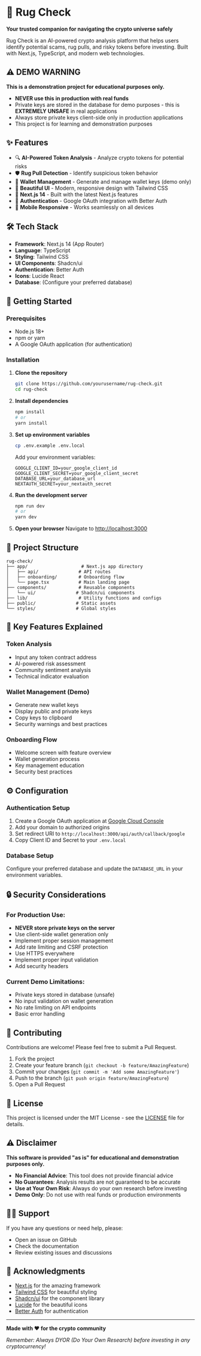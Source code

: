 # 🌟 Rug Check

**Your trusted companion for navigating the crypto universe safely**

Rug Check is an AI-powered crypto analysis platform that helps users identify potential scams, rug pulls, and risky tokens before investing. Built with Next.js, TypeScript, and modern web technologies.

## ⚠️ **DEMO WARNING**

**This is a demonstration project for educational purposes only.**

- **NEVER use this in production with real funds**
- Private keys are stored in the database for demo purposes - this is **EXTREMELY UNSAFE** in real applications
- Always store private keys client-side only in production applications
- This project is for learning and demonstration purposes

## ✨ Features

- 🔍 **AI-Powered Token Analysis** - Analyze crypto tokens for potential risks
- 🛡️ **Rug Pull Detection** - Identify suspicious token behavior
- 🔐 **Wallet Management** - Generate and manage wallet keys (demo only)
- 🎨 **Beautiful UI** - Modern, responsive design with Tailwind CSS
- 🚀 **Next.js 14** - Built with the latest Next.js features
- 🔑 **Authentication** - Google OAuth integration with Better Auth
- 📱 **Mobile Responsive** - Works seamlessly on all devices

## 🛠️ Tech Stack

- **Framework**: Next.js 14 (App Router)
- **Language**: TypeScript
- **Styling**: Tailwind CSS
- **UI Components**: Shadcn/ui
- **Authentication**: Better Auth
- **Icons**: Lucide React
- **Database**: (Configure your preferred database)

## 🚀 Getting Started

### Prerequisites

- Node.js 18+ 
- npm or yarn
- A Google OAuth application (for authentication)

### Installation

1. **Clone the repository**
   ```bash
   git clone https://github.com/yourusername/rug-check.git
   cd rug-check
   ```

2. **Install dependencies**
   ```bash
   npm install
   # or
   yarn install
   ```

3. **Set up environment variables**
   ```bash
   cp .env.example .env.local
   ```
   
   Add your environment variables:
   ```env
   GOOGLE_CLIENT_ID=your_google_client_id
   GOOGLE_CLIENT_SECRET=your_google_client_secret
   DATABASE_URL=your_database_url
   NEXTAUTH_SECRET=your_nextauth_secret
   ```

4. **Run the development server**
   ```bash
   npm run dev
   # or
   yarn dev
   ```

5. **Open your browser**
   Navigate to [http://localhost:3000](http://localhost:3000)

## 📁 Project Structure

```
rug-check/
├── app/                    # Next.js app directory
│   ├── api/               # API routes
│   ├── onboarding/        # Onboarding flow
│   └── page.tsx           # Main landing page
├── components/            # Reusable components
│   └── ui/               # Shadcn/ui components
├── lib/                   # Utility functions and configs
├── public/               # Static assets
└── styles/               # Global styles
```

## 🎯 Key Features Explained

### Token Analysis
- Input any token contract address
- AI-powered risk assessment
- Community sentiment analysis
- Technical indicator evaluation

### Wallet Management (Demo)
- Generate new wallet keys
- Display public and private keys
- Copy keys to clipboard
- Security warnings and best practices

### Onboarding Flow
- Welcome screen with feature overview
- Wallet generation process
- Key management education
- Security best practices

## ⚙️ Configuration

### Authentication Setup
1. Create a Google OAuth application at [Google Cloud Console](https://console.cloud.google.com/)
2. Add your domain to authorized origins
3. Set redirect URI to `http://localhost:3000/api/auth/callback/google`
4. Copy Client ID and Secret to your `.env.local`

### Database Setup
Configure your preferred database and update the `DATABASE_URL` in your environment variables.

## 🔒 Security Considerations

### For Production Use:
- **NEVER store private keys on the server**
- Use client-side wallet generation only
- Implement proper session management
- Add rate limiting and CSRF protection
- Use HTTPS everywhere
- Implement proper input validation
- Add security headers

### Current Demo Limitations:
- Private keys stored in database (unsafe)
- No input validation on wallet generation
- No rate limiting on API endpoints
- Basic error handling

## 🤝 Contributing

Contributions are welcome! Please feel free to submit a Pull Request.

1. Fork the project
2. Create your feature branch (`git checkout -b feature/AmazingFeature`)
3. Commit your changes (`git commit -m 'Add some AmazingFeature'`)
4. Push to the branch (`git push origin feature/AmazingFeature`)
5. Open a Pull Request

## 📝 License

This project is licensed under the MIT License - see the [LICENSE](LICENSE) file for details.

## ⚠️ Disclaimer

**This software is provided "as is" for educational and demonstration purposes only.**

- **No Financial Advice**: This tool does not provide financial advice
- **No Guarantees**: Analysis results are not guaranteed to be accurate
- **Use at Your Own Risk**: Always do your own research before investing
- **Demo Only**: Do not use with real funds or production environments

## 🙋‍♂️ Support

If you have any questions or need help, please:
- Open an issue on GitHub
- Check the documentation
- Review existing issues and discussions

## 🌟 Acknowledgments

- [Next.js](https://nextjs.org/) for the amazing framework
- [Tailwind CSS](https://tailwindcss.com/) for beautiful styling
- [Shadcn/ui](https://ui.shadcn.com/) for the component library
- [Lucide](https://lucide.dev/) for the beautiful icons
- [Better Auth](https://better-auth.com/) for authentication

---

**Made with ❤️ for the crypto community**

*Remember: Always DYOR (Do Your Own Research) before investing in any cryptocurrency!* 